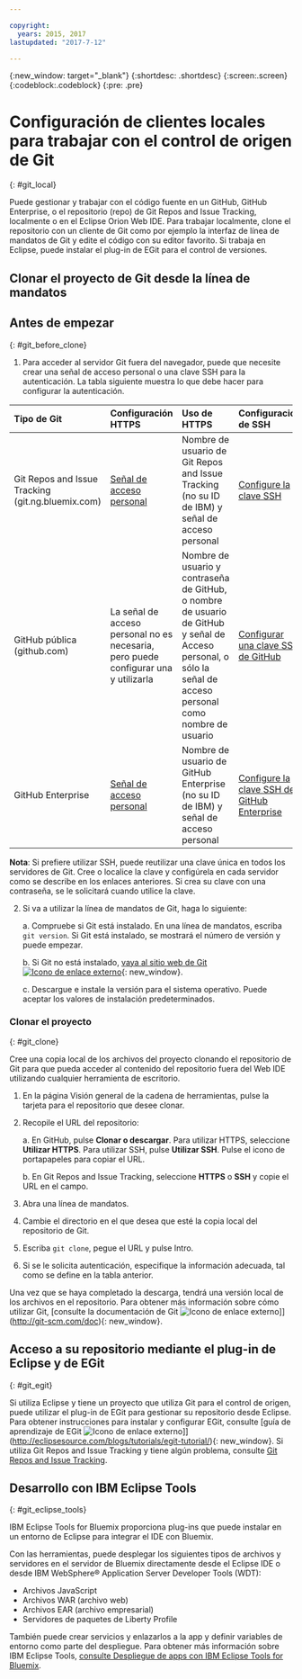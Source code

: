 ```yaml
---

copyright:
  years: 2015, 2017
lastupdated: "2017-7-12"

---
```


{:new_window: target="_blank"}
{:shortdesc: .shortdesc}
{:screen:.screen}
{:codeblock:.codeblock}
{:pre: .pre}

# Configuración de clientes locales para trabajar con el control de origen de Git
{: #git_local}


Puede gestionar y trabajar con el código fuente en un GitHub, GitHub Enterprise, o el repositorio (repo) de Git Repos and Issue Tracking, localmente o en el Eclipse Orion Web IDE. Para trabajar localmente, clone el repositorio con un cliente de Git como por ejemplo la interfaz de línea de mandatos de Git y edite el código con su editor favorito. Si trabaja en Eclipse, puede instalar el plug-in de EGit para el control de versiones.

## Clonar el proyecto de Git desde la línea de mandatos


## Antes de empezar
{: #git_before_clone}

1. Para acceder al servidor Git fuera del navegador, puede que necesite crear una señal de acceso personal o una clave SSH para la autenticación. La tabla siguiente muestra lo que debe hacer para configurar la autenticación.

| Tipo de Git  | Configuración HTTPS | Uso de HTTPS |  Configuración de SSH |
|:-----------|:-------------|:------------|:-------------|
| Git Repos and Issue Tracking (git.ng.bluemix.com) | [Señal de acceso personal](/docs/ContinuousDelivery/git_working.html#create_pat) | Nombre de usuario de Git Repos and Issue Tracking (no su ID de IBM) y señal de acceso personal | [Configure la clave SSH](/docs/ContinuousDelivery/git_working.html#create_ssh) |
| GitHub pública (github.com) | La señal de acceso personal no es necesaria, pero puede configurar una y utilizarla | Nombre de usuario y contraseña de GitHub, o nombre de usuario de GitHub y señal de Acceso personal, o sólo la señal de acceso personal como nombre de usuario | [Configurar una clave SSH de GitHub](https://help.github.com/articles/generating-a-new-ssh-key-and-adding-it-to-the-ssh-agent/) |
| GitHub Enterprise | [Señal de acceso personal](/docs/services/ghededicated/index.html#gheded_getting_started#ghe_auth) | Nombre de usuario de GitHub Enterprise (no su ID de IBM) y señal de acceso personal | [Configure la clave SSH de GitHub Enterprise](/docs/services/ghededicated/index.html#gheded_getting_started#ghe_auth) |

**Nota**: Si prefiere utilizar SSH, puede reutilizar una clave única en todos los servidores de Git. Cree o localice la clave y configúrela en cada servidor como se describe en los enlaces anteriores. Si crea su clave con una contraseña, se le solicitará cuando utilice la clave.

2. Si va a utilizar la línea de mandatos de Git, haga lo siguiente:

    a. Compruebe si Git está instalado. En una línea de mandatos, escriba `git version`. Si Git está instalado, se mostrará el número de versión y puede empezar.

    b. Si Git no está instalado, [vaya al sitio web de Git ![Icono de enlace externo](../../icons/launch-glyph.svg "Icono de enlace externo")](http://git-scm.com/downloads){: new_window}.

    c. Descargue e instale la versión para el sistema operativo. Puede aceptar los valores de instalación predeterminados.


### Clonar el proyecto
{: #git_clone}

Cree una copia local de los archivos del proyecto clonando el repositorio de Git para que pueda acceder al contenido del repositorio fuera del Web IDE utilizando cualquier herramienta de escritorio.

1. En la página Visión general de la cadena de herramientas, pulse la tarjeta para el repositorio que desee clonar.

2. Recopile el URL del repositorio:

   a. En GitHub, pulse **Clonar o descargar**. Para utilizar HTTPS, seleccione **Utilizar HTTPS**. Para utilizar SSH, pulse **Utilizar SSH**. Pulse el icono de portapapeles para copiar el URL.

   b. En Git Repos and Issue Tracking, seleccione **HTTPS** o **SSH** y copie el URL en el campo.

3. Abra una línea de mandatos.

4. Cambie el directorio en el que desea que esté la copia local del repositorio de Git.

5. Escriba `git clone`, pegue el URL y pulse Intro.

6. Si se le solicita autenticación, especifique la información adecuada, tal como se define en la tabla anterior.


Una vez que se haya completado la descarga, tendrá una versión local de los archivos en el repositorio. Para obtener más información sobre cómo utilizar Git, [consulte la documentación de Git ![Icono de enlace externo](../../icons/launch-glyph.svg "Icono de enlace externo")]](http://git-scm.com/doc){: new_window}.


## Acceso a su repositorio mediante el plug-in de Eclipse y de EGit
{: #git_egit}

Si utiliza Eclipse y tiene un proyecto que utiliza Git para el control de origen, puede utilizar el plug-in de EGit para gestionar su repositorio desde Eclipse. Para obtener instrucciones para instalar y configurar EGit, consulte [guía de aprendizaje de EGit ![Icono de enlace externo](../../icons/launch-glyph.svg "Icono de enlace externo")]](http://eclipsesource.com/blogs/tutorials/egit-tutorial/){: new_window}.
Si utiliza Git Repos and Issue Tracking y tiene algún problema, consulte [Git Repos and Issue Tracking](git_working.html#git_local).

## Desarrollo con IBM Eclipse Tools
{: #git_eclipse_tools}

IBM Eclipse Tools for Bluemix proporciona plug-ins que puede instalar en un entorno de Eclipse para integrar el IDE con Bluemix.

Con las herramientas, puede desplegar los siguientes tipos de archivos y servidores en el servidor de Bluemix directamente desde el Eclipse IDE o desde IBM WebSphere&reg; Application Server Developer Tools (WDT):

* Archivos JavaScript
* Archivos WAR (archivo web)
* Archivos EAR (archivo empresarial)
* Servidores de paquetes de Liberty Profile

También puede crear servicios y enlazarlos a la app y definir variables de entorno como parte del despliegue. Para obtener más información sobre IBM Eclipse Tools, [consulte Despliegue de apps con IBM Eclipse Tools for Bluemix](../../manageapps/eclipsetools/eclipsetools.html).
